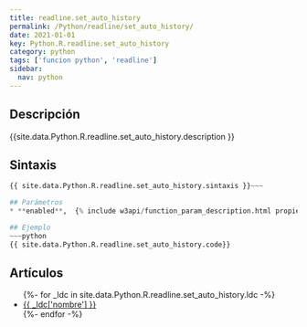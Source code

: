 ```yaml
---
title: readline.set_auto_history
permalink: /Python/readline/set_auto_history/
date: 2021-01-01
key: Python.R.readline.set_auto_history
category: python
tags: ['funcion python', 'readline']
sidebar: 
  nav: python
---
```


## Descripción
{{site.data.Python.R.readline.set_auto_history.description }}

## Sintaxis
~~~python
{{ site.data.Python.R.readline.set_auto_history.sintaxis }}~~~

## Parámetros
* **enabled**,  {% include w3api/function_param_description.html propiedad=site.data.Python.R.readline.set_auto_history valor="enabled" %}

## Ejemplo
~~~python
{{ site.data.Python.R.readline.set_auto_history.code}}
~~~

## Artículos
<ul>
{%- for _ldc in site.data.Python.R.readline.set_auto_history.ldc -%}
   <li>
       <a href="{{_ldc['url'] }}">{{ _ldc['nombre'] }}</a>
   </li>
{%- endfor -%}
</ul>
